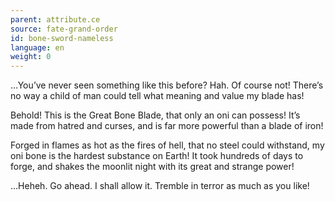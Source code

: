 ```yaml
---
parent: attribute.ce
source: fate-grand-order
id: bone-sword-nameless
language: en
weight: 0
---
```


…You’ve never seen something like this before?
Hah. Of course not! There’s no way a child of man could tell what meaning and value my blade has!

Behold!
This is the Great Bone Blade, that only an oni can possess!
It’s made from hatred and curses, and is far more powerful than a blade of iron!

Forged in flames as hot as the fires of hell, that no steel could withstand, my oni bone is the hardest substance on Earth! It took hundreds of days to forge, and shakes the moonlit night with its great and strange power!

…Heheh. Go ahead. I shall allow it.
Tremble in terror as much as you like!
